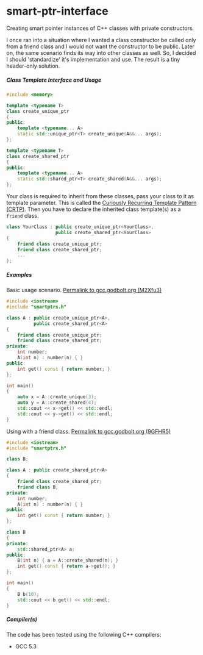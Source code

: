 # smart-ptr-interface
Creating smart pointer instances of C++ classes with private constructors.

I once ran into a situation where I wanted a class constructor be called only from a friend class and I would not want the constructor to be public.
Later on, the same scenario finds its way into other classes as well.
So, I decided I should 'standardize' it's implementation and use.
The result is a tiny header-only solution.

##### Class Template Interface and Usage

``` cpp
#include <memory>

template <typename T>
class create_unique_ptr
{
public:
    template <typename... A>
    static std::unique_ptr<T> create_unique(A&&... args);
};

template <typename T>
class create_shared_ptr
{
public:
    template <typename... A>
    static std::shared_ptr<T> create_shared(A&&... args);
};
```

Your class is required to inherit from these classes, pass your class to it as template parameter.
This is called the [Curiously Recurring Template Pattern (CRTP)](https://en.wikipedia.org/wiki/Curiously_recurring_template_pattern).
Then you have to declare the inherited class template(s) as a `friend` class.

``` cpp
class YourClass : public create_unique_ptr<YourClass>,
                  public create_shared_ptr<YourClass>
{
    friend class create_unique_ptr;
    friend class create_shared_ptr;
    ...
};
```

##### Examples

Basic usage scenario.
[Permalink to gcc.godbolt.org (M2Xfu3)](https://goo.gl/M2Xfu3)

``` cpp
#include <iostream>
#include "smartptrs.h"

class A : public create_unique_ptr<A>,
          public create_shared_ptr<A>
{
    friend class create_unique_ptr;
    friend class create_shared_ptr;
private:
    int number;
    A(int n) : number(n) { }
public:
    int get() const { return number; }
};

int main()
{
    auto x = A::create_unique(3);
    auto y = A::create_shared(4);
    std::cout << x->get() << std::endl;
    std::cout << y->get() << std::endl;
}
```

Using with a friend class.
[Permalink to gcc.godbolt.org (9GFHR5)](https://goo.gl/9GFHR5)

``` cpp
#include <iostream>
#include "smartptrs.h"

class B;                                      

class A : public create_shared_ptr<A>
{
    friend class create_shared_ptr;
    friend class B;
private:
    int number;
    A(int n) : number(n) { }
public:
    int get() const { return number; }
};

class B
{
private:
    std::shared_ptr<A> a;
public:
    B(int n) { a = A::create_shared(n); }
    int get() const { return a->get(); }
};

int main()
{
    B b(10);
    std::cout << b.get() << std::endl;
}
```

##### Compiler(s)

The code has been tested using the following C++ compilers:

* GCC 5.3
